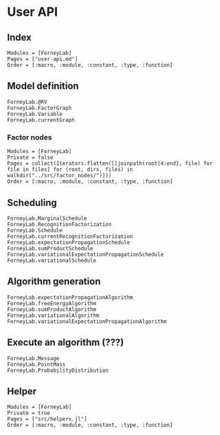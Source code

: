 # User API

## Index
```@index
Modules = [ForneyLab]
Pages = ["user-api.md"]
Order = [:macro, :module, :constant, :type, :function]
```

## Model definition
```@docs
ForneyLab.@RV
ForneyLab.FactorGraph
ForneyLab.Variable
ForneyLab.currentGraph
```

### Factor nodes
```@autodocs
Modules = [ForneyLab]
Private = false
Pages = collect(Iterators.flatten([[joinpath(root[4:end], file) for file in files] for (root, dirs, files) in walkdir("../src/factor_nodes/")]))
Order = [:macro, :module, :constant, :type, :function]
```

## Scheduling
```@docs
ForneyLab.MarginalSchedule
ForneyLab.RecognitionFactorization
ForneyLab.Schedule
ForneyLab.currentRecognitionFactorization
ForneyLab.expectationPropagationSchedule
ForneyLab.sumProductSchedule
ForneyLab.variationalExpectationPropagationSchedule
ForneyLab.variationalSchedule
```

## Algorithm generation
```@docs
ForneyLab.expectationPropagationAlgorithm
ForneyLab.freeEnergyAlgorithm
ForneyLab.sumProductAlgorithm
ForneyLab.variationalAlgorithm
ForneyLab.variationalExpectationPropagationAlgorithm
```

## Execute an algorithm (???)
```@docs
ForneyLab.Message
ForneyLab.PointMass
ForneyLab.ProbabilityDistribution
```

## Helper

```@autodocs
Modules = [ForneyLab]
Private = true
Pages = ["src/helpers.jl"]
Order = [:macro, :module, :constant, :type, :function]
```
